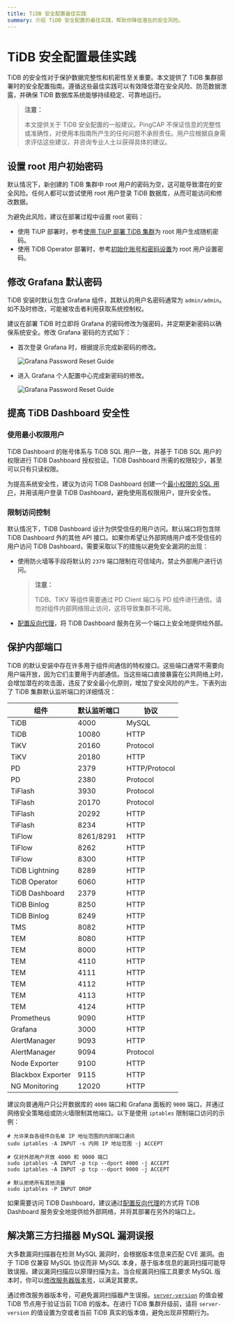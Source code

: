 ```yaml
---
title: TiDB 安全配置最佳实践
summary: 介绍 TiDB 安全配置的最佳实践，帮助你降低潜在的安全风险。
---
```


# TiDB 安全配置最佳实践

TiDB 的安全性对于保护数据完整性和机密性至关重要。本文提供了 TiDB 集群部署时的安全配置指南。遵循这些最佳实践可以有效降低潜在安全风险、防范数据泄露，并确保 TiDB 数据库系统能够持续稳定、可靠地运行。

> **注意：**
>
> 本文提供关于 TiDB 安全配置的一般建议。PingCAP 不保证信息的完整性或准确性，对使用本指南所产生的任何问题不承担责任。用户应根据自身需求评估这些建议，并咨询专业人士以获得具体的建议。

## 设置 root 用户初始密码

默认情况下，新创建的 TiDB 集群中 root 用户的密码为空，这可能导致潜在的安全风险。任何人都可以尝试使用 root 用户登录 TiDB 数据库，从而可能访问和修改数据。

为避免此风险，建议在部署过程中设置 root 密码：

- 使用 TiUP 部署时，参考[使用 TiUP 部署 TiDB 集群](/production-deployment-using-tiup.md#第-7-步启动集群)为 root 用户生成随机密码。
- 使用 TiDB Operator 部署时，参考[初始化账号和密码设置](https://docs.pingcap.com/zh/tidb-in-kubernetes/stable/initialize-a-cluster#初始化账号和密码设置)为 root 用户设置密码。

## 修改 Grafana 默认密码

TiDB 安装时默认包含 Grafana 组件，其默认的用户名密码通常为 `admin/admin`。如不及时修改，可能被攻击者利用获取系统控制权。

建议在部署 TiDB 时立即将 Grafana 的密码修改为强密码，并定期更新密码以确保系统安全。修改 Grafana 密码的方式如下：

- 首次登录 Grafana 时，根据提示完成新密码的修改。

    ![Grafana Password Reset Guide](https://docs-download.pingcap.com/media/images/docs-cn/grafana-password-reset1.png)

- 进入 Grafana 个人配置中心完成新密码的修改。

    ![Grafana Password Reset Guide](https://docs-download.pingcap.com/media/images/docs-cn/grafana-password-reset2.png)

## 提高 TiDB Dashboard 安全性

### 使用最小权限用户

TiDB Dashboard 的账号体系与 TiDB SQL 用户一致，并基于 TiDB SQL 用户的权限进行 TiDB Dashboard 授权验证。TiDB Dashboard 所需的权限较少，甚至可以只有只读权限。

为提高系统安全性，建议为访问 TiDB Dashboard 创建一个[最小权限的 SQL 用户](/dashboard/dashboard-user.md)，并用该用户登录 TiDB Dashboard，避免使用高权限用户，提升安全性。

### 限制访问控制

默认情况下，TiDB Dashboard 设计为供受信任的用户访问。默认端口将包含除 TiDB Dashboard 外的其他 API 接口。如果你希望让外部网络用户或不受信任的用户访问 TiDB Dashboard，需要采取以下的措施以避免安全漏洞的出现：

- 使用防火墙等手段将默认的 `2379` 端口限制在可信域内，禁止外部用户进行访问。

    > **注意：**
    >
    > TiDB、TiKV 等组件需要通过 PD Client 端口与 PD 组件进行通信。请勿对组件内部网络阻止访问，这将导致集群不可用。

- [配置反向代理](/dashboard/dashboard-ops-reverse-proxy.md#通过反向代理使用-tidb-dashboard)，将 TiDB Dashboard 服务在另一个端口上安全地提供给外部。

## 保护内部端口

TiDB 的默认安装中存在许多用于组件间通信的特权接口。这些端口通常不需要向用户端开放，因为它们主要用于内部通信。当这些端口直接暴露在公共网络上时，会增加潜在的攻击面，违反了安全最小化原则，增加了安全风险的产生。下表列出了 TiDB 集群默认监听端口的详细情况：

| 组件                | 默认监听端口  | 协议       |
|-------------------|--------------|------------|
| TiDB              | 4000         | MySQL      |
| TiDB              | 10080        | HTTP       |
| TiKV              | 20160        | Protocol   |
| TiKV              | 20180        | HTTP       |
| PD                | 2379         | HTTP/Protocol|
| PD                | 2380         | Protocol   |
| TiFlash           | 3930         | Protocol   |
| TiFlash           | 20170        | Protocol   |
| TiFlash           | 20292        | HTTP       |
| TiFlash           | 8234         | HTTP       |
| TiFlow            |  8261/8291 | HTTP  |
| TiFlow            |  8262      | HTTP  |
| TiFlow            |  8300     | HTTP       |
| TiDB Lightning    | 8289         | HTTP       |
| TiDB Operator     | 6060         | HTTP       |
| TiDB Dashboard    | 2379         | HTTP       |
| TiDB Binlog       |  8250   | HTTP       |
| TiDB Binlog       |  8249 | HTTP      |
| TMS               | 8082         | HTTP       |
| TEM               | 8080         | HTTP       |
| TEM               | 8000         | HTTP       |
| TEM               | 4110         | HTTP       |
| TEM               | 4111         | HTTP       |
| TEM               | 4112         | HTTP       |
| TEM               | 4113         | HTTP       |
| TEM               | 4124         | HTTP       |
| Prometheus        | 9090         | HTTP       |
| Grafana           | 3000         | HTTP       |
| AlertManager      | 9093         | HTTP       |
| AlertManager      | 9094         | Protocol   |
| Node Exporter     | 9100         | HTTP       |
| Blackbox Exporter | 9115        | HTTP       |
| NG Monitoring     | 12020        | HTTP       |

建议向普通用户只公开数据库的 `4000` 端口和 Grafana 面板的 `9000` 端口，并通过网络安全策略组或防火墙限制其他端口。以下是使用 `iptables` 限制端口访问的示例：

```shell
# 允许来自各组件白名单 IP 地址范围的内部端口通讯
sudo iptables -A INPUT -s 内网 IP 地址范围 -j ACCEPT

# 仅对外部用户开放 4000 和 9000 端口
sudo iptables -A INPUT -p tcp --dport 4000 -j ACCEPT
sudo iptables -A INPUT -p tcp --dport 9000 -j ACCEPT

# 默认拒绝所有其他流量
sudo iptables -P INPUT DROP
```

如果需要访问 TiDB Dashboard，建议通过[配置反向代理](/dashboard/dashboard-ops-reverse-proxy.md#通过反向代理使用-tidb-dashboard)的方式将 TiDB Dashboard 服务安全地提供给外部网络，并将其部署在另外的端口上。

## 解决第三方扫描器 MySQL 漏洞误报

大多数漏洞扫描器在检测 MySQL 漏洞时，会根据版本信息来匹配 CVE 漏洞。由于 TiDB 仅兼容 MySQL 协议而非 MySQL 本身，基于版本信息的漏洞扫描可能导致误报。建议漏洞扫描应以原理扫描为主。当合规漏洞扫描工具要求 MySQL 版本时，你可以[修改服务器版本号](/faq/high-reliability-faq.md#我们的安全漏洞扫描工具对-mysql-version-有要求tidb-是否支持修改-server-版本号呢)，以满足其要求。

通过修改服务器版本号，可避免漏洞扫描器产生误报。[`server-version`](/tidb-configuration-file.md#server-version) 的值会被 TiDB 节点用于验证当前 TiDB 的版本。在进行 TiDB 集群升级前，请将 `server-version` 的值设置为空或者当前 TiDB 真实的版本值，避免出现非预期行为。
